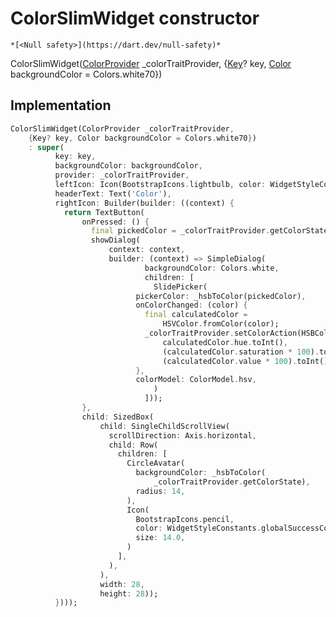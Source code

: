 


# ColorSlimWidget constructor




    *[<Null safety>](https://dart.dev/null-safety)*



ColorSlimWidget([ColorProvider](../../providers_color_provider/ColorProvider-class.md) _colorTraitProvider, {[Key](https://api.flutter.dev/flutter/foundation/Key-class.html)? key, [Color](https://api.flutter.dev/flutter/dart-ui/Color-class.html) backgroundColor = Colors.white70})





## Implementation

```dart
ColorSlimWidget(ColorProvider _colorTraitProvider,
    {Key? key, Color backgroundColor = Colors.white70})
    : super(
          key: key,
          backgroundColor: backgroundColor,
          provider: _colorTraitProvider,
          leftIcon: Icon(BootstrapIcons.lightbulb, color: WidgetStyleConstants.deviceIconColor,),
          headerText: Text('Color'),
          rightIcon: Builder(builder: ((context) {
            return TextButton(
                onPressed: () {
                  final pickedColor = _colorTraitProvider.getColorState;
                  showDialog(
                      context: context,
                      builder: (context) => SimpleDialog(
                              backgroundColor: Colors.white,
                              children: [
                                SlidePicker(
                            pickerColor: _hsbToColor(pickedColor),
                            onColorChanged: (color) {
                              final calculatedColor =
                                  HSVColor.fromColor(color);
                              _colorTraitProvider.setColorAction(HSBColor(
                                  calculatedColor.hue.toInt(),
                                  (calculatedColor.saturation * 100).toInt(),
                                  (calculatedColor.value * 100).toInt()));
                            },
                            colorModel: ColorModel.hsv,
                                )
                              ]));
                },
                child: SizedBox(
                    child: SingleChildScrollView(
                      scrollDirection: Axis.horizontal,
                      child: Row(
                        children: [
                          CircleAvatar(
                            backgroundColor: _hsbToColor(
                                _colorTraitProvider.getColorState),
                            radius: 14,
                          ),
                          Icon(
                            BootstrapIcons.pencil,
                            color: WidgetStyleConstants.globalSuccessColor,
                            size: 14.0,
                          )
                        ],
                      ),
                    ),
                    width: 28,
                    height: 28));
          })));
```







